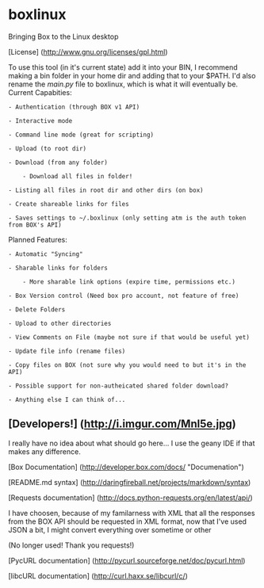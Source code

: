 boxlinux
========

Bringing Box to the Linux desktop

[License] (http://www.gnu.org/licenses/gpl.html)

To use this tool (in it's current state) add it into your BIN, I recommend making a bin folder in your home dir and adding that to your $PATH. I'd also rename the *main.py* file to boxlinux, which is what it will eventually be.
Current Capabities:

	- Authentication (through BOX v1 API)
	
	- Interactive mode
	
	- Command line mode (great for scripting)
	
	- Upload (to root dir)
	
	- Download (from any folder)
	
		- Download all files in folder!
		
	- Listing all files in root dir and other dirs (on box)
	
	- Create shareable links for files
	
	- Saves settings to ~/.boxlinux (only setting atm is the auth token from BOX's API)
	
Planned Features:

	- Automatic "Syncing"
	
	- Sharable links for folders
	
		- More sharable link options (expire time, permissions etc.)
		
	- Box Version control (Need box pro account, not feature of free)
	
	- Delete Folders
	
	- Upload to other directories
	
	- View Comments on File (maybe not sure if that would be useful yet)
	
	- Update file info (rename files)
	
	- Copy files on BOX (not sure why you would need to but it's in the API)
	
	- Possible support for non-autheicated shared folder download?
	
	- Anything else I can think of...





[Developers!] (http://i.imgur.com/Mnl5e.jpg)
----------

I really have no idea about what should go here... I use the geany IDE if that makes any difference. 

[Box Documentation] (http://developer.box.com/docs/ "Documenation")

[README.md syntax] (http://daringfireball.net/projects/markdown/syntax)

[Requests documentation] (http://docs.python-requests.org/en/latest/api/)

I have choosen, because of my familarness with XML that all the responses from the BOX API should be requested in XML format, now that I've used JSON a bit, I might convert everything over sometime or other

(No longer used! Thank you requests!)

[PycURL documentation] (http://pycurl.sourceforge.net/doc/pycurl.html)

[libcURL documentation] (http://curl.haxx.se/libcurl/c/)

